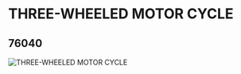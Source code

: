 # THREE-WHEELED MOTOR CYCLE
## 76040
![THREE-WHEELED MOTOR CYCLE](https://lc-www-live-s.legocdn.com/media/bricks/5/2/4234006.jpg)